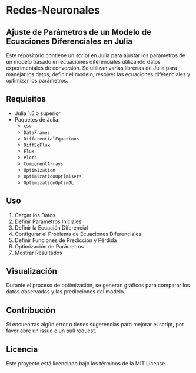 # Redes-Neuronales

## Ajuste de Parámetros de un Modelo de Ecuaciones Diferenciales en Julia

Este repositorio contiene un script en Julia para ajustar los parámetros de un modelo basado en ecuaciones diferenciales utilizando datos experimentales de conversión. Se utilizan varias librerías de Julia para manejar los datos, definir el modelo, resolver las ecuaciones diferenciales y optimizar los parámetros.

## Requisitos

- Julia 1.5 o superior
- Paquetes de Julia:
  - `CSV`
  - `DataFrames`
  - `DifferentialEquations`
  - `DiffEqFlux`
  - `Flux`
  - `Plots`
  - `ComponentArrays`
  - `Optimization`
  - `OptimizationOptimisers`
  - `OptimizationOptimJL`

## Uso

1. Cargar los Datos
2. Definir Parámetros Iniciales
3. Definir la Ecuación Diferencial
4. Configurar el Problema de Ecuaciones Diferenciales
5. Definir Funciones de Predicción y Pérdida
6. Optimización de Parámetros
7. Mostrar Resultados

## Visualización

Durante el proceso de optimización, se generan gráficos para comparar los datos observados y las predicciones del modelo.

## Contribución

Si encuentras algún error o tienes sugerencias para mejorar el script, por favor abre un issue o un pull request.

## Licencia

Este proyecto está licenciado bajo los términos de la MIT License.
